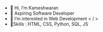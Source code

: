 - 👋 Hi, I’m Kameshwaran   
- 🌱 Aspiring Software Developer 
- 👀 I’m interested in Web Development < / > 
- 💎Skills : HTML, CSS, Python, SQL, JS


